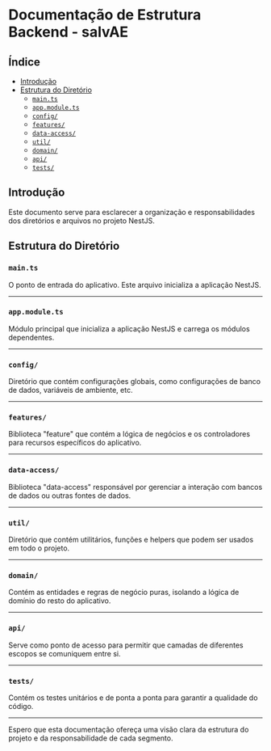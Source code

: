 # Documentação de Estrutura Backend - salvAE

## Índice

- [Introdução](#introdução)
- [Estrutura do Diretório](#estrutura-do-diretório)
  - [`main.ts`](#maints)
  - [`app.module.ts`](#appmodulets)
  - [`config/`](#config)
  - [`features/`](#features)
  - [`data-access/`](#data-access)
  - [`util/`](#util)
  - [`domain/`](#domain)
  - [`api/`](#api)
  - [`tests/`](#tests)

## Introdução

Este documento serve para esclarecer a organização e responsabilidades dos diretórios e arquivos no projeto NestJS.

## Estrutura do Diretório

### `main.ts`

O ponto de entrada do aplicativo. Este arquivo inicializa a aplicação NestJS.

---

### `app.module.ts`

Módulo principal que inicializa a aplicação NestJS e carrega os módulos dependentes.

---

### `config/`

Diretório que contém configurações globais, como configurações de banco de dados, variáveis de ambiente, etc.

---

### `features/`

Biblioteca "feature" que contém a lógica de negócios e os controladores para recursos específicos do aplicativo.

---

### `data-access/`

Biblioteca "data-access" responsável por gerenciar a interação com bancos de dados ou outras fontes de dados.

---

### `util/`

Diretório que contém utilitários, funções e helpers que podem ser usados em todo o projeto.

---

### `domain/`

Contém as entidades e regras de negócio puras, isolando a lógica de domínio do resto do aplicativo.

---

### `api/`

Serve como ponto de acesso para permitir que camadas de diferentes escopos se comuniquem entre si.

---

### `tests/`

Contém os testes unitários e de ponta a ponta para garantir a qualidade do código.

---

Espero que esta documentação ofereça uma visão clara da estrutura do projeto e da responsabilidade de cada segmento.